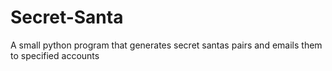 # Secret-Santa
A small python program that generates secret santas pairs and emails them to specified accounts
